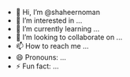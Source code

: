 - 👋 Hi, I’m @shaheernoman
- 👀 I’m interested in ...
- 🌱 I’m currently learning ...
- 💞️ I’m looking to collaborate on ...
- 📫 How to reach me ...
- 😄 Pronouns: ...
- ⚡ Fun fact: ...

<!---
shaheernoman/shaheernoman is a ✨ special ✨ repository because its `README.md` (this file) appears on your GitHub profile.
You can click the Preview link to take a look at your changes.
--->
